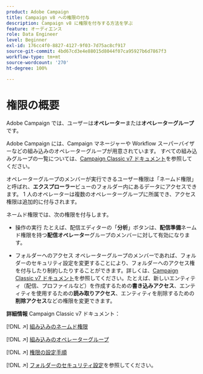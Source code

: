 ```yaml
---
product: Adobe Campaign
title: Campaign v8 への権限の付与
description: Campaign v8 に権限を付与する方法を学ぶ
feature: オーディエンス
role: Data Engineer
level: Beginner
exl-id: 176cc4f0-8827-4127-9f03-7d75ac8cf917
source-git-commit: 4bd67cd3e4e88015d8044f07ca95927b6d7867f3
workflow-type: tm+mt
source-wordcount: '270'
ht-degree: 100%

---
```


# 権限の概要

Adobe Campaign では、ユーザーは&#x200B;**オペレーター**&#x200B;または&#x200B;**オペレーターグループ**&#x200B;です。

Adobe Campaign には、Campaign マネージャーや Workflow スーパーバイザーなどの組み込みのオペレーターグループが用意されています。 すべての組み込みグループの一覧については、[Campaign Classic v7 ドキュメント](https://experienceleague.adobe.com/docs/campaign-classic/using/getting-started/permissions/access-management-groups.html?lang=ja#default-groups)を参照してください。

オペレーターグループのメンバーが実行できるユーザー権限は「ネームド権限」と呼ばれ、**エクスプローラー**&#x200B;ビューのフォルダー内にあるデータにアクセスできます。 1 人のオペレーターは複数のオペレーターグループに所属でき、アクセス権限は追加的に付与されます。

ネームド権限では、次の権限を付与します。

* 操作の実行
たとえば、配信エディターの「**分析**」ボタンは、**配信準備**&#x200B;ネームド権限を持つ&#x200B;**配信オペレーター**&#x200B;グループのメンバーに対して有効になります。

* フォルダーへのアクセス
オペレーターグループのメンバーであれば、フォルダーのセキュリティ設定を変更することにより、フォルダーへのアクセス権を付与したり制約したりすることができます。詳しくは、[Campaign Classic v7 ドキュメント](https://experienceleague.adobe.com/docs/campaign-classic/using/getting-started/permissions/access-management-folders.html?lang=ja#permissions-on-a-folder)を参照してください。たとえば、新しいエンティティ（配信、プロファイルなど）を作成するための&#x200B;**書き込みアクセス**、エンティティを使用するための&#x200B;**読み取りアクセス**、エンティティを削除するための&#x200B;**削除アクセス**&#x200B;などの権限を変更できます。

**詳細情報** Campaign Classic v7 ドキュメント：

[!DNL :arrow_upper_right:] [組み込みのネームド権限](https://experienceleague.adobe.com/docs/campaign-classic/using/getting-started/permissions/access-management-named-rights.html?lang=ja)

[!DNL :arrow_upper_right:] [組み込みのオペレーターグループ](https://experienceleague.adobe.com/docs/campaign-classic/using/getting-started/permissions/access-management-groups.html?lang=en#default-groups)

[!DNL :arrow_upper_right:] [権限の設定手順](https://experienceleague.adobe.com/docs/campaign-classic/using/getting-started/permissions/access-management.html?lang=ja)

[!DNL :arrow_upper_right:] [フォルダーのセキュリティ設定](https://experienceleague.adobe.com/docs/campaign-classic/using/getting-started/permissions/access-management-folders.html?lang=en#permissions-on-a-folder)を参照してください。